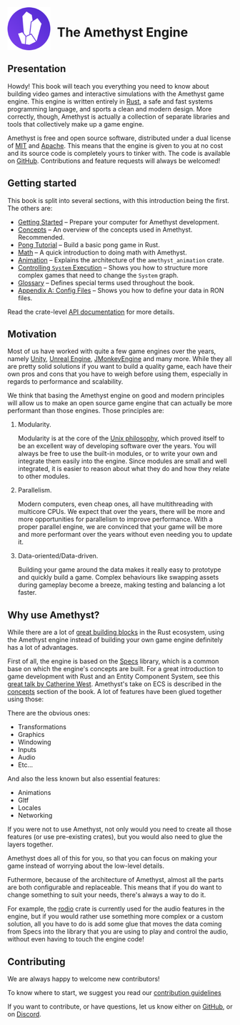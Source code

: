 <div style="display:inline-block;width:100%">
    <img src="./images/amethyst_emblem.png" alt="Logo" width="96px" style="float:left;margin-right:15px"/>
    <h1>The Amethyst Engine</h1>
</div>

## Presentation

Howdy! This book will teach you everything you need to know about building video
games and interactive simulations with the Amethyst game engine. This engine is
written entirely in [Rust][rs], a safe and fast systems programming language,
and sports a clean and modern design. More correctly, though, Amethyst is
actually a collection of separate libraries and tools that collectively make up a
game engine.

[rs]: https://www.rust-lang.org/

Amethyst is free and open source software, distributed under a dual license of [MIT][ml]
and [Apache][al]. This means that the engine is given to you at no cost
and its source code is completely yours to tinker with. The code is available on
[GitHub][am]. Contributions and feature requests will always be welcomed!

[ml]: https://github.com/amethyst/amethyst/blob/master/docs/LICENSE-MIT
[al]: https://github.com/amethyst/amethyst/blob/master/docs/LICENSE-APACHE
[am]: https://github.com/amethyst/amethyst/tree/master

## Getting started

This book is split into several sections, with this introduction being the first. The others are:

* [Getting Started][gs] – Prepare your computer for Amethyst development.
* [Concepts][cc] – An overview of the concepts used in Amethyst. Recommended.
* [Pong Tutorial][pt] – Build a basic pong game in Rust.
* [Math][math] – A quick introduction to doing math with Amethyst.
* [Animation][anim] – Explains the architecture of the `amethyst_animation` crate.
* [Controlling `System` Execution][cse] – Shows you how to structure more complex games that need to change the `System` graph.
* [Glossary][gl] – Defines special terms used throughout the book.
* [Appendix A: Config Files][ax_a] – Shows you how to define your data in RON files.

[gs]: ./getting-started.html
[cc]: ./concepts/intro.html
[pt]: ./pong-tutorial.html
[math]: ./math.html
[anim]: ./animation.html
[cse]: ./controlling_system_execution.html
[gl]: ./glossary.html
[ax_a]: ./appendices/a_config_files.html

Read the crate-level [API documentation][ad] for more details.

[ad]: https://docs-src.amethyst.rs/stable/amethyst/index.html
[db]: https://github.com/amethyst/amethyst/

## Motivation

Most of us have worked with quite a few game engines over the years, namely [Unity][un], [Unreal Engine][ud], [JMonkeyEngine][jme] and many more.
While they all are pretty solid solutions if you want to
build a quality game, each have their own pros and cons that you have to
weigh before using them, especially in regards to performance and scalability.

[un]: http://unity3d.com/
[ud]: https://www.unrealengine.com/
[jme]: http://jmonkeyengine.org/

We think that basing the Amethyst engine on good and modern principles will allow us to make an open source game engine that can actually be more performant than those engines.
Those principles are:

1. Modularity.

   Modularity is at the core of the [Unix philosophy][up], which proved itself to be an excellent way of developing software over the years.
   You will always be free to use the built-in modules, or to write your own and integrate them easily into the engine.
   Since modules are small and well integrated, it is easier to reason about what they do and how they relate to other modules.

2. Parallelism.

   Modern computers, even cheap ones, all have multithreading with multicore CPUs. We expect that over the years, there will be more and more opportunities for parallelism to improve performance.
   With a proper parallel engine, we are convinced that your game will be more and more performant over the years without even needing you to update it.

3. Data-oriented/Data-driven.

   Building your game around the data makes it really easy to prototype and quickly build a game.
   Complex behaviours like swapping assets during gameplay become a breeze, making testing and balancing a lot faster.

[up]: https://en.wikipedia.org/wiki/Unix_philosophy

## Why use Amethyst?

While there are a lot of [great building blocks][awg] in the Rust ecosystem, using the Amethyst engine instead of building your own game engine definitely has a lot of advantages.

First of all, the engine is based on the [Specs][specs] library, which is a common base on which the engine's concepts are built. For a great introduction to game development with Rust and an Entity Component System, see this [great talk by Catherine West](https://kyren.github.io/2018/09/14/rustconf-talk.html). Amethyst's take on ECS is described in the [concepts](./concepts/intro.md) section of the book.
A lot of features have been glued together using those:

There are the obvious ones:
* Transformations
* Graphics
* Windowing
* Inputs
* Audio
* Etc...

And also the less known but also essential features:
* Animations
* Gltf
* Locales
* Networking

If you were not to use Amethyst, not only would you need to create all those features (or use pre-existing crates), but you would also need to glue the layers together.

Amethyst does all of this for you, so that you can focus on making your game instead of worrying about the low-level details.

Futhermore, because of the architecture of Amethyst, almost all the parts are both configurable and replaceable. This means that if you do want to change something to suit your needs, there's always a way to do it.

For example, the [rodio](https://github.com/tomaka/rodio) crate is currently used for the audio features in the engine, but if you would rather use something more complex or a custom solution, all you have to do is add some glue that moves the data coming from Specs into the library that you are using to play and control the audio, without even having to touch the engine code!

[awg]: http://arewegameyet.com/
[specs]: https://github.com/slide-rs/specs

## Contributing

We are always happy to welcome new contributors!

To know where to start, we suggest you read our [contribution guidelines](https://github.com/amethyst/amethyst/blob/master/docs/CONTRIBUTING.md)

If you want to contribute, or have questions, let us know either on [GitHub][db], or on [Discord][di].

[di]: https://discord.gg/amethyst
